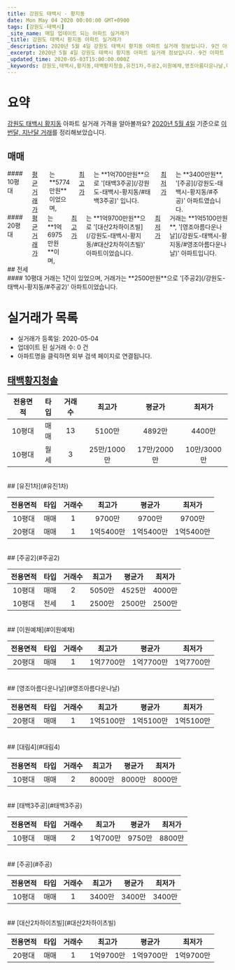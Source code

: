 ```yaml
---
title: 강원도 태백시 - 황지동
date: Mon May 04 2020 00:00:00 GMT+0900
tags: [강원도-태백시]
_site_name: 매일 업데이트 되는 아파트 실거래가
_title: 강원도 태백시 황지동 아파트 실거래가
_description: 2020년 5월 4일 강원도 태백시 황지동 아파트 실거래 정보입니다. 9건 아파트 정보가 있습니다.
_excerpt: 2020년 5월 4일 강원도 태백시 황지동 아파트 실거래 정보입니다. 9건 아파트 정보가 있습니다.
_updated_time: 2020-05-03T15:00:00.000Z
_keywords: 강원도,태백시,황지동,태백황지청솔,유진1차,주공2,이원예채,영조아름다운나날,대림4,태백3주공,주공,대산2차하이츠빌
---
```





# 요약
<ins>강원도 태백시 황지동</ins> 아파트 실거래 가격을 알아볼까요? <ins>2020년 5월 4일</ins> 기준으로 <ins>이번달, 지난달 거래</ins>를 정리해보았습니다.

## 매매
<div class="container">
<div class="six columns" markdown="1">
#### 10평대
<ins>평균 거래가</ins>는 **5774만원**이었으며, <ins>최고가</ins>는 **1억700만원**으로 '[태백3주공](/강원도-태백시-황지동/#태백3주공)' 입니다. <ins>최저가</ins>는 **3400만원**, '[주공](/강원도-태백시-황지동/#주공)' 아파트였습니다.
</div>
<div class="six columns" markdown="1">
#### 20평대
<ins>평균 거래가</ins>는 **1억6975만원**이며, <ins>최고가</ins>는 **1억9700만원**으로 '[대산2차하이츠빌](/강원도-태백시-황지동/#대산2차하이츠빌)' 아파트이었습니다. <ins>최저가</ins> 거래는 **1억5100만원**, '[영조아름다운나날](/강원도-태백시-황지동/#영조아름다운나날)' 아파트입니다.
</div>
</div>
## 전세
<div class="container">
<div class="twelve columns" markdown="1">
#### 10평대
거래는 1건이 있었으며, 거래가는 **2500만원**으로 '[주공2](/강원도-태백시-황지동/#주공2)' 아파트이었습니다.
</div>
</div>



# 실거래가 목록
- 실거래가 등록일: 2020-05-04
- 업데이트 된 실거래 수: 0 건
- 아파트명을 클릭하면 외부 검색 페이지로 연결됩니다.

## [태백황지청솔](#태백황지청솔)

|전용면적|타입|거래수|최고가|평균가|최저가|
|:---:|:---:|:---:|:---:|:---:|:---:|
|10평대|<span class="deal-type-1">매매</span>|13|5100만|4892만|4400만|
|10평대|<span class="deal-type-3">월세</span>|3|25만/1000만|17만/2000만|10만/3000만|

<br/>
## [유진1차](#유진1차)

|전용면적|타입|거래수|최고가|평균가|최저가|
|:---:|:---:|:---:|:---:|:---:|:---:|
|10평대|<span class="deal-type-1">매매</span>|1|9700만|9700만|9700만|
|20평대|<span class="deal-type-1">매매</span>|1|1억5400만|1억5400만|1억5400만|

<br/>
## [주공2](#주공2)

|전용면적|타입|거래수|최고가|평균가|최저가|
|:---:|:---:|:---:|:---:|:---:|:---:|
|10평대|<span class="deal-type-1">매매</span>|2|5050만|4525만|4000만|
|10평대|<span class="deal-type-2">전세</span>|1|2500만|2500만|2500만|

<br/>
## [이원예채](#이원예채)

|전용면적|타입|거래수|최고가|평균가|최저가|
|:---:|:---:|:---:|:---:|:---:|:---:|
|20평대|<span class="deal-type-1">매매</span>|1|1억7700만|1억7700만|1억7700만|

<br/>
## [영조아름다운나날](#영조아름다운나날)

|전용면적|타입|거래수|최고가|평균가|최저가|
|:---:|:---:|:---:|:---:|:---:|:---:|
|20평대|<span class="deal-type-1">매매</span>|1|1억5100만|1억5100만|1억5100만|

<br/>
## [대림4](#대림4)

|전용면적|타입|거래수|최고가|평균가|최저가|
|:---:|:---:|:---:|:---:|:---:|:---:|
|10평대|<span class="deal-type-1">매매</span>|2|8000만|8000만|8000만|

<br/>
## [태백3주공](#태백3주공)

|전용면적|타입|거래수|최고가|평균가|최저가|
|:---:|:---:|:---:|:---:|:---:|:---:|
|10평대|<span class="deal-type-1">매매</span>|2|1억700만|9750만|8800만|

<br/>
## [주공](#주공)

|전용면적|타입|거래수|최고가|평균가|최저가|
|:---:|:---:|:---:|:---:|:---:|:---:|
|10평대|<span class="deal-type-1">매매</span>|1|3400만|3400만|3400만|

<br/>
## [대산2차하이츠빌](#대산2차하이츠빌)

|전용면적|타입|거래수|최고가|평균가|최저가|
|:---:|:---:|:---:|:---:|:---:|:---:|
|20평대|<span class="deal-type-1">매매</span>|1|1억9700만|1억9700만|1억9700만|

<br/>



